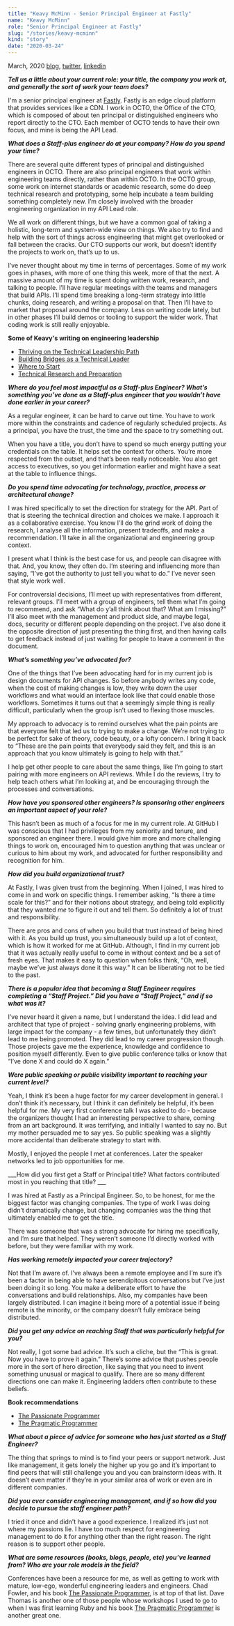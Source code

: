 ```yaml
---
title: "Keavy McMinn - Senior Principal Engineer at Fastly"
name: "Keavy McMinn"
role: "Senior Principal Engineer at Fastly"
slug: "/stories/keavy-mcminn"
kind: "story"
date: "2020-03-24"
---
```



<span class="date">March, 2020</span>
[blog](https://keavy.com/),
[twitter](https://twitter.com/keavy),
[linkedin](https://www.linkedin.com/in/keavy/)

___Tell us a little about your current role: your title, the company you work at, and generally the sort of work your team does?___

I'm a senior principal engineer at [Fastly](https://www.fastly.com/). Fastly is an edge cloud platform that provides services like a CDN. I work in OCTO, the Office of the CTO, which is composed of about ten principal or distinguished engineers who report directly to the CTO. Each member of OCTO tends to have their own focus, and mine is being the API Lead.

___What does a Staff-plus engineer do at your company? How do you spend your time?___

There are several quite different types of principal and distinguished engineers in OCTO. There are also principal engineers that work within engineering teams directly, rather than within OCTO. In the OCTO group, some work on internet standards or academic research, some do deep technical research and prototyping, some help incubate a team building something completely new. I’m closely involved with the broader engineering organization in my API Lead role.

We all work on different things, but we have a common goal of taking a holistic, long-term and system-wide view on things. We also try to find and help with the sort of things across engineering that might get overlooked or fall between the cracks. Our CTO supports our work, but doesn’t identify the projects to work on, that’s up to us.

I’ve never thought about my time in terms of percentages. Some of my work goes in phases, with more of one thing this week, more of that the next. A massive amount of my time is spent doing written work, research, and talking to people. I’ll have regular meetings with the teams and managers that build APIs. I’ll spend time breaking a long-term strategy into little chunks, doing research, and writing a proposal on that. Then I’ll have to market that proposal around the company. Less on writing code lately, but in other phases I’ll build demos or tooling to support the wider work. That coding work is still really enjoyable.

<div class="pull">
<p><strong>Some of Keavy's writing on engineering leadership</strong></p>
<ul>
<li><a href="https://keavy.com/work/thriving-on-the-technical-leadership-path/">Thriving on the Technical Leadership Path</a></li>
<li><a href="https://keavy.com/work/building-bridges/">Building Bridges as a Technical Leader</a></li>
<li><a href="https://keavy.com/work/where-to-start/">Where to Start</a></li>
<li><a href="https://keavy.com/work/technical-preparation/">Technical Research and Preparation</a></li>
</ul>
</div>

___Where do you feel most impactful as a Staff-plus Engineer? What’s something you’ve done as a Staff-plus engineer that you wouldn’t have done earlier in your career?___

As a regular engineer, it can be hard to carve out time. You have to work more within the constraints and cadence of regularly scheduled projects. As a principal, you have the trust, the time and the space to try something out.

When you have a title, you don’t have to spend so much energy putting your credentials on the table. It helps set the context for others. You’re more respected from the outset, and that’s been really noticeable. You also get access to executives, so you get information earlier and might have a seat at the table to influence things.

___Do you spend time advocating for technology, practice, process or architectural change?___

I was hired specifically to set the direction for strategy for the API. Part of that is steering the technical direction and choices we make. I approach it as a collaborative exercise. You know I’ll do the grind work of doing the research, I analyse all the information, present tradeoffs, and make a recommendation. I’ll take in all the organizational and engineering group context.

I present what I think is the best case for us, and people can disagree with that. And, you know, they often do. I’m steering and influencing more than saying, “I’ve got the authority to just tell you what to do.” I’ve never seen that style work well.

For controversial decisions, I’ll meet up with representatives from different, relevant groups. I’ll meet with a group of engineers, tell them what I’m going to recommend, and ask “What do y’all think about that? What am I missing?” I’ll also meet with the management and product side, and maybe legal, docs, security or different people depending on the project. I’ve also done it the opposite direction of just presenting the thing first, and then having calls to get feedback instead of just waiting for people to leave a comment in the document.

___What’s something you’ve advocated for?___

One of the things that I’ve been advocating hard for in my current job is design documents for API changes. So before anybody writes any code, when the cost of making changes is low, they write down the user workflows and what would an interface look like that could enable those workflows. Sometimes it turns out that a seemingly simple thing is really difficult, particularly when the group isn’t used to flexing those muscles.

My approach to advocacy is to remind ourselves what the pain points are that everyone felt that led us to trying to make a change. We’re not trying to be perfect for sake of theory, code beauty, or a lofty concern. I bring it back to “These are the pain points that everybody said they felt, and this is an approach that you know ultimately is going to help with that.”

I help get other people to care about the same things, like I’m going to start pairing with more engineers on API reviews. While I do the reviews, I try to help teach others what I’m looking at, and be encouraging through the processes and conversations.

___How have you sponsored other engineers? Is sponsoring other engineers an important aspect of your role?___

This hasn’t been as much of a focus for me in my current role. At GitHub I was conscious that I had privileges from my seniority and tenure, and sponsored an engineer there. I would give him more and more challenging things to work on, encouraged him to question anything that was unclear or curious to him about my work, and advocated for further responsibility and recognition for him.

___How did you build organizational trust?___

At Fastly, I was given trust from the beginning. When I joined, I was hired to come in and work on specific things. I remember asking, “Is there a time scale for this?” and for their notions about strategy, and being told explicitly that they wanted _me_ to figure it out and tell _them_. So definitely a lot of trust and responsibility.

There are pros and cons of when you build that trust instead of being hired with it. As you build up trust, you simultaneously build up a lot of context, which is how it worked for me at GitHub. Although, I find in my current job that it was actually really useful to come in without context and be a set of fresh eyes. That makes it easy to question when folks think, “Oh, well, maybe we’ve just always done it this way.” It can be liberating not to be tied to the past.

___There is a popular idea that becoming a Staff Engineer requires completing a “Staff Project.” Did you have a "Staff Project," and if so what was it?___

I’ve never heard it given a name, but I understand the idea. I did lead and architect that type of project - solving gnarly engineering problems, with large impact for the company - a few times, but unfortunately they didn’t lead to me being promoted. They did lead to my career progression though. Those projects gave me the experience, knowledge and confidence to position myself differently. Even to give public conference talks or know that “I’ve done X and could do X again.”

___Were public speaking or public visibility important to reaching your current level?___

Yeah, I think it’s been a huge factor for my career development in general. I don’t think it’s necessary, but I think it can definitely be helpful, it’s been helpful for me. My very first conference talk I was asked to do - because the organizers thought I had an interesting perspective to share, coming from an art background. It was terrifying, and initially I wanted to say no. But my mother persuaded me to say yes. So public speaking was a slightly more accidental than deliberate strategy to start with.

Mostly, I enjoyed the people I met at conferences. Later the speaker networks led to job opportunities for me.

___How did you first get a Staff or Principal title? What factors contributed most in you reaching that title? ___

I was hired at Fastly as a Principal Engineer. So, to be honest, for me the biggest factor was changing companies. The type of work I was doing didn’t dramatically change, but changing companies was the thing that ultimately enabled me to get the title.

There was someone that was a strong advocate for hiring me specifically, and I’m sure that helped. They weren’t someone I’d directly worked with before, but they were familiar with my work.

___Has working remotely impacted your career trajectory?___

Not that I’m aware of. I’ve always been a remote employee and I’m sure it’s been a factor in being able to have serendipitous conversations but I’ve just been doing it so long. You make a deliberate effort to have the conversations and build relationships. Also, my companies have been largely distributed. I can imagine it being more of a potential issue if being remote is the minority, or the company doesn’t fully embrace being distributed.

___Did you get any advice on reaching Staff that was particularly helpful for you?___

Not really, I got some bad advice. It’s such a cliche, but the “This is great. Now you have to prove it again.” There’s some advice that pushes people more in the sort of hero direction, like saying that you need to invent something unusual or magical to qualify. There are so many different directions one can make it. Engineering ladders often contribute to these beliefs.

<div class="pull">
<p><strong>Book recommendations</strong></p>
<ul>
<li><a href="https://www.amazon.com/Passionate-Programmer-Remarkable-Development-Pragmatic-ebook/dp/B00AYQNR5U/">The Passionate Programmer</a></li>
<li> <a href="https://www.amazon.com/Pragmatic-Programmer-Journeyman-Master/dp/020161622X">The Pragmatic Programmer</a></li>
</ul>
</div>

___What about a piece of advice for someone who has just started as a Staff Engineer?___

The thing that springs to mind is to find your peers or support network. Just like management, it gets lonely the higher up you go and it’s important to find peers that will still challenge you and you can brainstorm ideas with. It doesn’t even matter if they’re in your similar area of work or even are in different companies.

___Did you ever consider engineering management, and if so how did you decide to pursue the staff engineer path?___

I tried it once and didn’t have a good experience. I realized it’s just not where my passions lie. I have too much respect for engineering management to do it for anything other than the right reason. The right reason is to support other people.

___What are some resources (books, blogs, people, etc) you’ve learned from? Who are your role models in the field?___

 Conferences have been a resource for me, as well as getting to work with mature, low-ego, wonderful engineering leaders and engineers. Chad Fowler, and his book [The Passionate Programmer](https://www.amazon.com/Passionate-Programmer-Remarkable-Development-Pragmatic-ebook/dp/B00AYQNR5U/), is at top of that list. Dave Thomas is another one of those people whose workshops I used to go to when I was first learning Ruby and his book [The Pragmatic Programmer](https://www.amazon.com/Pragmatic-Programmer-Journeyman-Master/dp/020161622X) is another great one.

